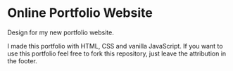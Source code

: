 # Online Portfolio Website
Design for my new portfolio website.

I made this portfolio with HTML, CSS and vanilla JavaScript. If you want to use this portfolio feel free to fork this repository, just leave the attribution in the footer.
